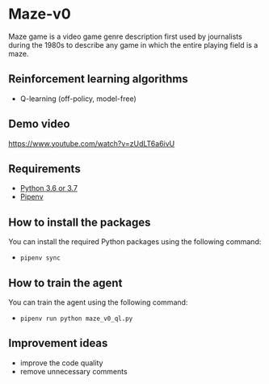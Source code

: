 # Maze-v0
Maze game is a video game genre description first used by journalists during the 1980s to describe any game in which the entire playing field is a maze.

## Reinforcement learning algorithms
- Q-learning (off-policy, model-free)

## Demo video
https://www.youtube.com/watch?v=zUdLT6a6ivU

## Requirements
- [Python 3.6 or 3.7](https://www.python.org/downloads/release/python-360/)
- [Pipenv](https://pypi.org/project/pipenv/)

## How to install the packages
You can install the required Python packages using the following command:
- `pipenv sync`

## How to train the agent
You can train the agent using the following command:
- `pipenv run python maze_v0_ql.py`

## Improvement ideas
- improve the code quality
- remove unnecessary comments
